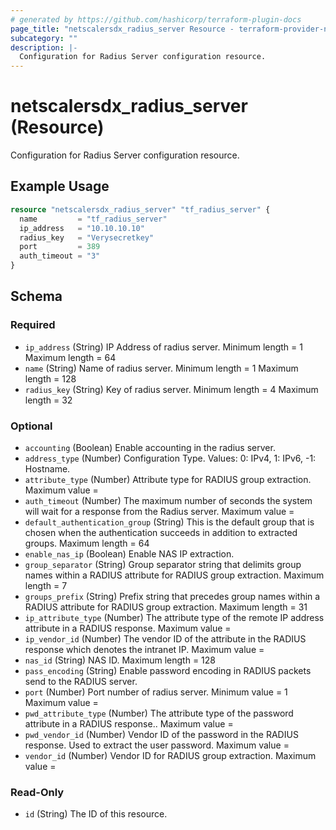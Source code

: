 ```yaml
---
# generated by https://github.com/hashicorp/terraform-plugin-docs
page_title: "netscalersdx_radius_server Resource - terraform-provider-netscalersdx"
subcategory: ""
description: |-
  Configuration for Radius Server configuration resource.
---
```


# netscalersdx_radius_server (Resource)

Configuration for Radius Server configuration resource.

## Example Usage

```terraform
resource "netscalersdx_radius_server" "tf_radius_server" {
  name         = "tf_radius_server"
  ip_address   = "10.10.10.10"
  radius_key   = "Verysecretkey"
  port         = 389
  auth_timeout = "3"
}
```

<!-- schema generated by tfplugindocs -->
## Schema

### Required

- `ip_address` (String) IP Address of radius server. Minimum length =  1 Maximum length =  64
- `name` (String) Name of radius server. Minimum length =  1 Maximum length =  128
- `radius_key` (String) Key of radius server. Minimum length =  4 Maximum length =  32

### Optional

- `accounting` (Boolean) Enable accounting in the radius server.
- `address_type` (Number) Configuration Type. Values: 0: IPv4, 1: IPv6, -1: Hostname.
- `attribute_type` (Number) Attribute type for RADIUS group extraction. Maximum value =
- `auth_timeout` (Number) The maximum number of seconds the system will wait for a response from the Radius server. Maximum value =
- `default_authentication_group` (String) This is the default group that is chosen when the authentication succeeds in addition to extracted groups. Maximum length =  64
- `enable_nas_ip` (Boolean) Enable NAS IP extraction.
- `group_separator` (String) Group separator string that delimits group names within a RADIUS attribute for RADIUS group extraction. Maximum length =  7
- `groups_prefix` (String) Prefix string that precedes group names within a RADIUS attribute for RADIUS group extraction. Maximum length =  31
- `ip_attribute_type` (Number) The attribute type of the remote IP address attribute in a RADIUS response. Maximum value =
- `ip_vendor_id` (Number) The vendor ID of the attribute in the RADIUS response which denotes the intranet IP. Maximum value =
- `nas_id` (String) NAS ID. Maximum length =  128
- `pass_encoding` (String) Enable password encoding in RADIUS packets send to the RADIUS server.
- `port` (Number) Port number of radius server. Minimum value =  1 Maximum value =
- `pwd_attribute_type` (Number) The attribute type of the password attribute in a RADIUS response.. Maximum value =
- `pwd_vendor_id` (Number) Vendor ID of the password in the RADIUS response. Used to extract the user password. Maximum value =
- `vendor_id` (Number) Vendor ID for RADIUS group extraction. Maximum value =

### Read-Only

- `id` (String) The ID of this resource.
